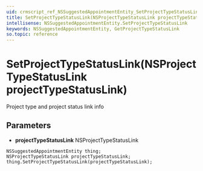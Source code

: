 ```yaml
---
uid: crmscript_ref_NSSuggestedAppointmentEntity_SetProjectTypeStatusLink
title: SetProjectTypeStatusLink(NSProjectTypeStatusLink projectTypeStatusLink)
intellisense: NSSuggestedAppointmentEntity.SetProjectTypeStatusLink
keywords: NSSuggestedAppointmentEntity, GetProjectTypeStatusLink
so.topic: reference
---
```


# SetProjectTypeStatusLink(NSProjectTypeStatusLink projectTypeStatusLink)

Project type and project status link info

## Parameters

* **projectTypeStatusLink** NSProjectTypeStatusLink

```crmscript
NSSuggestedAppointmentEntity thing;
NSProjectTypeStatusLink projectTypeStatusLink;
thing.SetProjectTypeStatusLink(projectTypeStatusLink);
```

